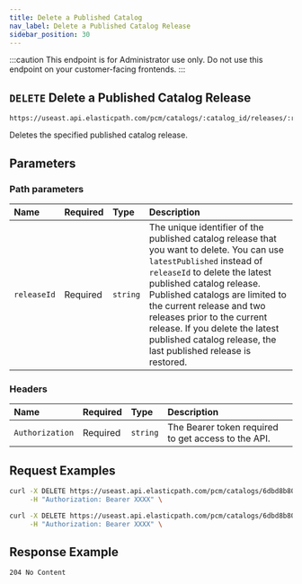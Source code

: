 ```yaml
---
title: Delete a Published Catalog
nav_label: Delete a Published Catalog Release
sidebar_position: 30
---
```


:::caution
This endpoint is for Administrator use only. Do not use this endpoint on your customer-facing frontends.
:::

## `DELETE` Delete a Published Catalog Release

```http
https://useast.api.elasticpath.com/pcm/catalogs/:catalog_id/releases/:releaseId
```

Deletes the specified published catalog release.

## Parameters

### Path parameters

| Name | Required | Type | Description |
| :--- | :--- | :--- | :--- |
| `releaseId` | Required | `string` | The unique identifier of the published catalog release that you want to delete. You can use `latestPublished` instead of `releaseId` to delete the latest published catalog release. Published catalogs are limited to the current release and two releases prior to the current release. If you delete the latest published catalog release, the last published release is restored. |

### Headers

| Name | Required | Type | Description |
| :--- | :--- | :--- | :--- |
| `Authorization` | Required | `string` | The Bearer token required to get access to the API. |

## Request Examples

```bash
curl -X DELETE https://useast.api.elasticpath.com/pcm/catalogs/6dbd8b80-1176-4f62-b3c0-b543bc5a5f6a/releases/1e6bc8ab-da6a-4498-a18c-c4f2f18b7b53 \
     -H "Authorization: Bearer XXXX" \
```

```bash
curl -X DELETE https://useast.api.elasticpath.com/pcm/catalogs/6dbd8b80-1176-4f62-b3c0-b543bc5a5f6a/releases/latest \
     -H "Authorization: Bearer XXXX" \
```

## Response Example

`204 No Content`
